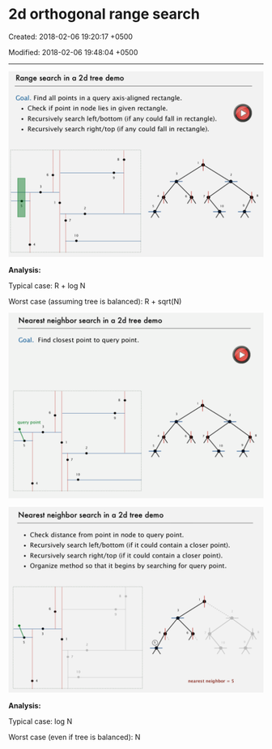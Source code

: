 # 2d orthogonal range search

Created: 2018-02-06 19:20:17 +0500

Modified: 2018-02-06 19:48:04 +0500

---

![Range search in a 2d tree demo Goal. Find all points in a query axis-aligned rectangle. • Check if point in node lies in given rectangle. • Recursively search left/bottom (if any could fall in rectangle). • Recursively search right/top (if any could fall in rectangle). 8 6 9 3 5 10 10 ](media/2d-orthogonal-range-search-image1.png)



**Analysis:**

Typical case: R + log N

Worst case (assuming tree is balanced): R + sqrt(N)



![Nearest neighbor search in a 2d tree demo Goal. Find closest point to query point. query point 10 10 ](media/2d-orthogonal-range-search-image2.png)



![Nearest neighbor search in a 2d tree demo • Check distance from point in node to query point. • Recursively search left/bottom (if it could contain a closer point). • Recursively search right/top (if it could contain a closer point). Organize method so that it begins by searching for query point. 6 3 4 8 9 2 7 10 nearest neighbor = 5 ](media/2d-orthogonal-range-search-image3.png)



**Analysis:**

Typical case: log N

Worst case (even if tree is balanced): N



